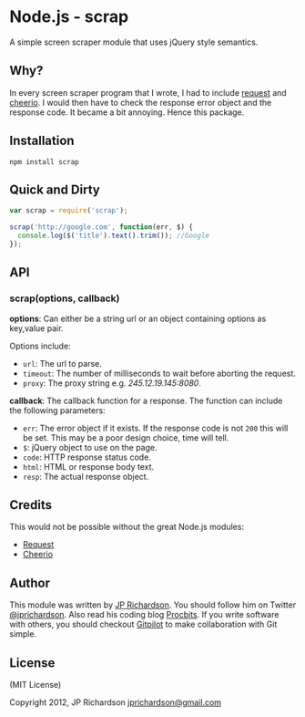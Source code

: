 Node.js - scrap
================

A simple screen scraper module that uses jQuery style semantics.


Why?
----

In every screen scraper program that I wrote, I had to include [request][request] and [cheerio][cheerio]. I would then have to check the response error object and the response code. It became a bit annoying. Hence this package.



Installation
------------

    npm install scrap



Quick and Dirty
---------------


```javascript
var scrap = require('scrap');

scrap('http://google.com', function(err, $) {
  console.log($('title').text().trim()); //Google
});
```


API
-----------

### scrap(options, callback)

**options**: Can either be a string url or an object containing options as key,value pair. 

Options include:
- `url`: The url to parse.
- `timeout`: The number of milliseconds to wait before aborting the request.
- `proxy`: The proxy string e.g. _245.12.19.145:8080_.

**callback**: The callback function for a response. The function can include the following parameters:
- `err`: The error object if it exists. If the response code is not `200` this will be set. This may be a poor design choice, time will tell.
- `$`: jQuery object to use on the page.
- `code`: HTTP response status code.
- `html`: HTML or response body text.
- `resp`: The actual response object.



Credits
-------

This would not be possible without the great Node.js modules:

* [Request][request]
* [Cheerio][cheerio]



Author
------

This module was written by [JP Richardson][aboutjp]. You should follow him on Twitter [@jprichardson][twitter]. Also read his coding blog [Procbits][procbits]. If you write software with others, you should checkout [Gitpilot][gitpilot] to make collaboration with Git simple.



License
-------

(MIT License)

Copyright 2012, JP Richardson  <jprichardson@gmail.com>


[request]: https://github.com/mikeal/request
[cheerio]: https://github.com/MatthewMueller/cheerio

[aboutjp]: http://about.me/jprichardson
[twitter]: http://twitter.com/jprichardson
[procbits]: http://procbits.com
[gitpilot]: http://gitpilot.com

